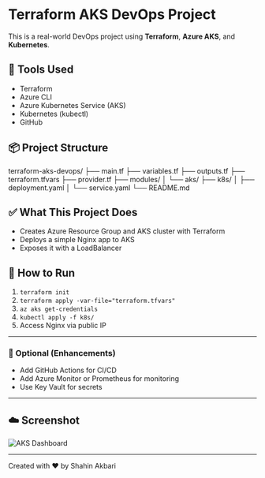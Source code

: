 # Terraform AKS DevOps Project

This is a real-world DevOps project using **Terraform**, **Azure AKS**, and **Kubernetes**.

## 🔧 Tools Used
- Terraform
- Azure CLI
- Azure Kubernetes Service (AKS)
- Kubernetes (kubectl)
- GitHub

## 📦 Project Structure
terraform-aks-devops/ ├── main.tf ├── variables.tf ├── outputs.tf ├── terraform.tfvars ├── provider.tf ├── modules/ │ └── aks/ ├── k8s/ │ ├── deployment.yaml │ └── service.yaml └── README.md


## ✅ What This Project Does
- Creates Azure Resource Group and AKS cluster with Terraform
- Deploys a simple Nginx app to AKS
- Exposes it with a LoadBalancer

## 🚀 How to Run
1. `terraform init`
2. `terraform apply -var-file="terraform.tfvars"`
3. `az aks get-credentials`
4. `kubectl apply -f k8s/`
5. Access Nginx via public IP

---

### 🧠 Optional (Enhancements)
- Add GitHub Actions for CI/CD
- Add Azure Monitor or Prometheus for monitoring
- Use Key Vault for secrets

---

## ☁️ Screenshot
![AKS Dashboard](https://via.placeholder.com/800x400?text=Add+your+own+screenshot+here)

---
Created with ❤️ by Shahin Akbari
